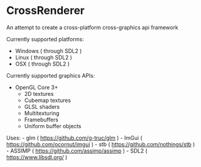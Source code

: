 # CrossRenderer

An attempt to create a cross-platform cross-graphics api framework

Currently supported platforms:
- Windows ( through SDL2 )
- Linux ( through SDL2 )
- OSX  ( through SDL2 )

Currently supported graphics APIs:
- OpenGL Core 3+
	- 2D textures
	- Cubemap textures
	- GLSL shaders
	- Multitexturing
	- Framebuffers
	- Uniform buffer objects

Uses:
	- glm ( https://github.com/g-truc/glm )
	- ImGui ( https://github.com/ocornut/imgui )
	- stb ( https://github.com/nothings/stb )
	- ASSIMP ( https://github.com/assimp/assimp )
	- SDL2 ( https://www.libsdl.org/ )